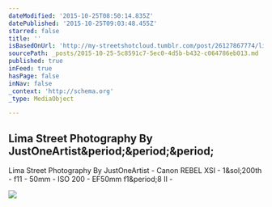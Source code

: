 ```yaml
---
dateModified: '2015-10-25T08:50:14.835Z'
datePublished: '2015-10-25T09:03:48.455Z'
starred: false
title: ''
isBasedOnUrl: 'http://my-streetshotcloud.tumblr.com/post/26127867774/lima-street-photography-by-justoneartist'
sourcePath: _posts/2015-10-25-5c8591c7-5ec0-4d5b-b432-c064786eb013.md
published: true
inFeed: true
hasPage: false
inNav: false
_context: 'http://schema.org'
_type: MediaObject

---
```

<article style=""><h1>Lima Street Photography By JustOneArtist&amp;period;&amp;period;&amp;period;</h1><p>Lima Street Photography By JustOneArtist - Canon REBEL XSI - 1&amp;sol;200th - f11 - 50mm - ISO 200 - EF50mm f1&amp;period;8 II -</p><img src="http://41.media.tumblr.com/tumblr_m6d8afynRU1rzlmeco1_500.jpg" /></article>